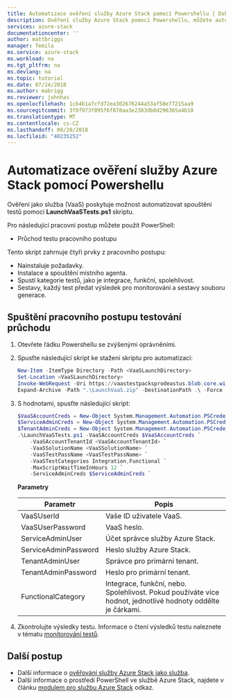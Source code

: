 ```yaml
---
title: Automatizace ověření služby Azure Stack pomocí Powershellu | Dokumentace Microsoftu
description: Ověření služby Azure Stack pomocí Powershellu, můžete automatizovat.
services: azure-stack
documentationcenter: ''
author: mattbriggs
manager: femila
ms.service: azure-stack
ms.workload: na
ms.tgt_pltfrm: na
ms.devlang: na
ms.topic: tutorial
ms.date: 07/24/2018
ms.author: mabrigg
ms.reviewer: johnhas
ms.openlocfilehash: 1cb4b1a7cfd72ea302676244a53af58e77215aa9
ms.sourcegitcommit: 3f8f973f095f6f878aa3e2383db0d296365a4b18
ms.translationtype: MT
ms.contentlocale: cs-CZ
ms.lasthandoff: 08/20/2018
ms.locfileid: "40235252"
---
```

# <a name="automate-azure-stack-validation-with-powershell"></a>Automatizace ověření služby Azure Stack pomocí Powershellu 

Ověření jako služba (VaaS) poskytuje možnost automatizovat spouštění testů pomocí **LaunchVaaSTests.ps1** skriptu.

Pro následující pracovní postup můžete použít PowerShell:

- Průchod testu pracovního postupu

Tento skript zahrnuje čtyři prvky z pracovního postupu:

- Nainstaluje požadavky.
- Instalace a spouštění místního agenta.
- Spustí kategorie testů, jako je integrace, funkční, spolehlivost.
- Sestavy, každý test předat výsledek pro monitorování a sestavy souboru generace.

## <a name="launch-the-test-pass-workflow"></a>Spuštění pracovního postupu testování průchodu

1. Otevřete řádku Powershellu se zvýšenými oprávněními.

2. Spusťte následující skript ke stažení skriptu pro automatizaci:

    ````PowerShell  
    New-Item -ItemType Directory -Path <VaaSLaunchDirectory>
    Set-Location <VaaSLaunchDirectory>
    Invoke-WebRequest -Uri https://vaastestpacksprodeastus.blob.core.windows.net/packages/Microsoft.VaaS.Scripts.3.0.0.nupkg -OutFile "LaunchVaaS.zip"
    Expand-Archive -Path ".\LaunchVaaS.zip" -DestinationPath .\ -Force
    ````

3. S hodnotami, spusťte následující skript:

    ````PowerShell  
    $VaaSAccountCreds = New-Object System.Management.Automation.PSCredential "<VaaSUserId>", (ConvertTo-SecureString "<VaaSUserPassword>"  -AsPlainText -Force)
    $ServiceAdminCreds = New-Object System.Management.Automation.PSCredential "<ServiceAdminUser>", (ConvertTo-SecureString "<ServiceAdminPassword>" -AsPlainText -Force)
    $TenantAdminCreds = New-Object System.Management.Automation.PSCredential "<TenantAdminUser>", (ConvertTo-SecureString "<TenantAdminPassword>" -AsPlainText -Force)
    .\LaunchVaaSTests.ps1 -VaaSAccountCreds $VaaSAccountCreds `
        -VaaSAccountTenantId <VaaSAccountTenantId> `
        -VaaSSolutionName <VaaSSolutionName> `
        -VaaSTestPassName <VaaSTestPassName> `
        -VaaSTestCategories Integration,Functional `
        -MaxScriptWaitTimeInHours 12 `
        -ServiceAdminCreds $ServiceAdminCreds `
    ````

    **Parametry**

    | Parametr | Popis |
    | --- | --- |
    | VaaSUserld | Vaše ID uživatele VaaS. | 
    | VaaSUserPassword | VaaS heslo. |
    | ServiceAdminUser | Účet správce služby Azure Stack.  |
    | ServiceAdminPassword | Heslo služby Azure Stack.  |
    | TenantAdminUser | Správce pro primární tenant.  |
    | TenantAdminPassword | Heslo pro primární tenant.  |
    | FunctionalCategory| Integrace, funkční, nebo. Spolehlivost. Pokud používáte více hodnot, jednotlivé hodnoty oddělte je čárkami.  |

4. Zkontrolujte výsledky testu. Informace o čtení výsledků testu naleznete v tématu [monitorování testů](azure-stack-vaas-monitor-test.md).

## <a name="next-steps"></a>Další postup

 - Další informace o [ověřování služby Azure Stack jako služba](https://docs.microsoft.com/azure/azure-stack/partner).
 - Další informace o prostředí PowerShell ve službě Azure Stack, najdete v článku [modulem pro službu Azure Stack](https://docs.microsoft.com/powershell/azure/azure-stack/overview?view=azurestackps-1.3.0) odkaz.